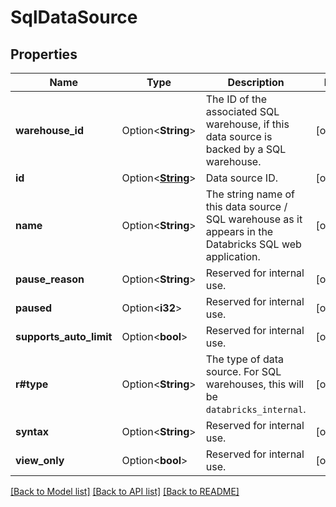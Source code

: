 # SqlDataSource

## Properties

Name | Type | Description | Notes
------------ | ------------- | ------------- | -------------
**warehouse_id** | Option<**String**> | The ID of the associated SQL warehouse, if this data source is backed by a SQL warehouse. | [optional]
**id** | Option<[**String**](String.md)> | Data source ID. | [optional]
**name** | Option<**String**> | The string name of this data source / SQL warehouse as it appears in the Databricks SQL web application. | [optional]
**pause_reason** | Option<**String**> | Reserved for internal use. | [optional]
**paused** | Option<**i32**> | Reserved for internal use. | [optional]
**supports_auto_limit** | Option<**bool**> | Reserved for internal use. | [optional]
**r#type** | Option<**String**> | The type of data source. For SQL warehouses, this will be `databricks_internal`. | [optional]
**syntax** | Option<**String**> | Reserved for internal use. | [optional]
**view_only** | Option<**bool**> | Reserved for internal use. | [optional]

[[Back to Model list]](../README.md#documentation-for-models) [[Back to API list]](../README.md#documentation-for-api-endpoints) [[Back to README]](../README.md)


